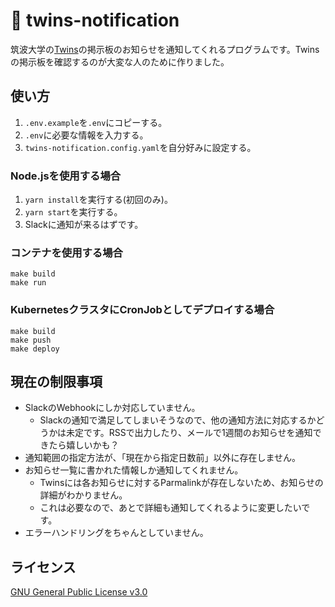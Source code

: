 # 📡 twins-notification

筑波大学の[Twins](https://twins.tsukuba.ac.jp/)の掲示板のお知らせを通知してくれるプログラムです。Twinsの掲示板を確認するのが大変な人のために作りました。

## 使い方

1. `.env.example`を`.env`にコピーする。
1. `.env`に必要な情報を入力する。
1. `twins-notification.config.yaml`を自分好みに設定する。

### Node.jsを使用する場合

1. `yarn install`を実行する(初回のみ)。
1. `yarn start`を実行する。
1. Slackに通知が来るはずです。

### コンテナを使用する場合

```shell
make build
make run
```

### KubernetesクラスタにCronJobとしてデプロイする場合

```shell
make build
make push
make deploy
```

## 現在の制限事項

- SlackのWebhookにしか対応していません。
  - Slackの通知で満足してしまいそうなので、他の通知方法に対応するかどうかは未定です。RSSで出力したり、メールで1週間のお知らせを通知できたら嬉しいかも？
- 通知範囲の指定方法が、「現在から指定日数前」以外に存在しません。
- お知らせ一覧に書かれた情報しか通知してくれません。
  - Twinsには各お知らせに対するParmalinkが存在しないため、お知らせの詳細がわかりません。
  - これは必要なので、あとで詳細も通知してくれるように変更したいです。
- エラーハンドリングをちゃんとしていません。

## ライセンス

[GNU General Public License v3.0](./LICENSE)
